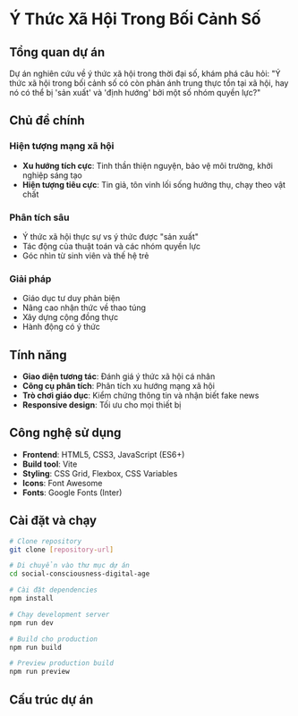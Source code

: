 # Ý Thức Xã Hội Trong Bối Cảnh Số

## Tổng quan dự án

Dự án nghiên cứu về ý thức xã hội trong thời đại số, khám phá câu hỏi: "Ý thức xã hội trong bối cảnh số có còn phản ánh trung thực tồn tại xã hội, hay nó có thể bị 'sản xuất' và 'định hướng' bởi một số nhóm quyền lực?"

## Chủ đề chính

### Hiện tượng mạng xã hội
- **Xu hướng tích cực**: Tinh thần thiện nguyện, bảo vệ môi trường, khởi nghiệp sáng tạo
- **Hiện tượng tiêu cực**: Tin giả, tôn vinh lối sống hưởng thụ, chạy theo vật chất

### Phân tích sâu
- Ý thức xã hội thực sự vs ý thức được "sản xuất"
- Tác động của thuật toán và các nhóm quyền lực
- Góc nhìn từ sinh viên và thế hệ trẻ

### Giải pháp
- Giáo dục tư duy phản biện
- Nâng cao nhận thức về thao túng
- Xây dựng cộng đồng thực
- Hành động có ý thức

## Tính năng

- **Giao diện tương tác**: Đánh giá ý thức xã hội cá nhân
- **Công cụ phân tích**: Phân tích xu hướng mạng xã hội
- **Trò chơi giáo dục**: Kiểm chứng thông tin và nhận biết fake news
- **Responsive design**: Tối ưu cho mọi thiết bị

## Công nghệ sử dụng

- **Frontend**: HTML5, CSS3, JavaScript (ES6+)
- **Build tool**: Vite
- **Styling**: CSS Grid, Flexbox, CSS Variables
- **Icons**: Font Awesome
- **Fonts**: Google Fonts (Inter)

## Cài đặt và chạy

```bash
# Clone repository
git clone [repository-url]

# Di chuyển vào thư mục dự án
cd social-consciousness-digital-age

# Cài đặt dependencies
npm install

# Chạy development server
npm run dev

# Build cho production
npm run build

# Preview production build
npm run preview
```

## Cấu trúc dự án
